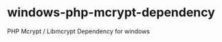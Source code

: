 windows-php-mcrypt-dependency
=============================

PHP Mcrypt / Libmcrypt Dependency for windows
